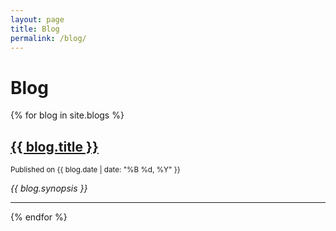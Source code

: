```yaml
---
layout: page
title: Blog
permalink: /blog/
---
```


# Blog

{% for blog in site.blogs %}
<div class="blog-summary">
  <h2><a href="{{ blog.url }}">{{ blog.title }}</a></h2>
  <p><small>Published on {{ blog.date | date: "%B %d, %Y" }}</small></p>
  <p><em>{{ blog.synopsis }}</em></p>
</div>
<hr>
{% endfor %}
